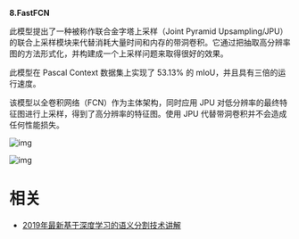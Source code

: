 

**8.FastFCN**

此模型提出了一种被称作联合金字塔上采样（Joint Pyramid Upsampling/JPU）的联合上采样模块来代替消耗大量时间和内存的带洞卷积。它通过把抽取高分辨率图的方法形式化，并构建成一个上采样问题来取得很好的效果。

此模型在 Pascal Context 数据集上实现了 53.13% 的 mIoU，并且具有三倍的运行速度。

该模型以全卷积网络（FCN）作为主体架构，同时应用 JPU 对低分辨率的最终特征图进行上采样，得到了高分辨率的特征图。使用 JPU 代替带洞卷积并不会造成任何性能损失。

![img](https://pic1.zhimg.com/80/v2-686bbd1f3a0a98e5bd1e99a15ce79458_hd.jpg)

![img](https://pic1.zhimg.com/80/v2-fa0d7f1afc60059fe069ef54376cf2f8_hd.jpg)




# 相关

- [2019年最新基于深度学习的语义分割技术讲解](https://zhuanlan.zhihu.com/p/76418243)
